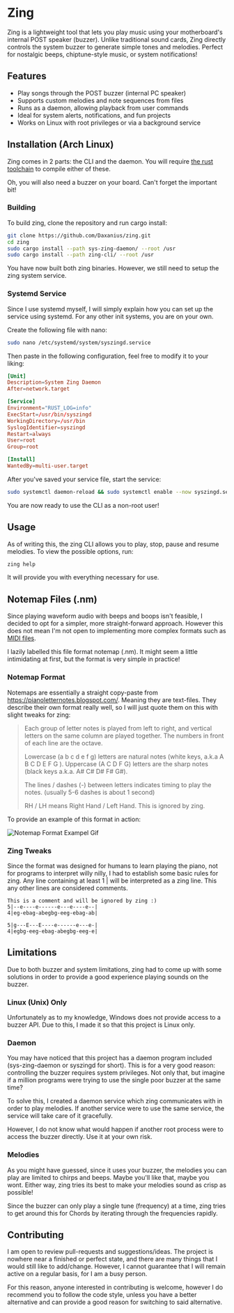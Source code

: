 # Zing
Zing is a lightweight tool that lets you play music using your motherboard's internal POST speaker (buzzer). Unlike traditional sound cards, Zing directly controls the system buzzer to generate simple tones and melodies. Perfect for nostalgic beeps, chiptune-style music, or system notifications!

## Features
- Play songs through the POST buzzer (internal PC speaker)
- Supports custom melodies and note sequences from files
- Runs as a daemon, allowing playback from user commands
- Ideal for system alerts, notifications, and fun projects
- Works on Linux with root privileges or via a background service

## Installation (Arch Linux)
Zing comes in 2 parts: the CLI and the daemon. You will require [the rust toolchain](https://www.rust-lang.org/learn/get-started) to compile either of these.

Oh, you will also need a buzzer on your board. Can't forget the important bit!

### Building
To build zing, clone the repository and run cargo install:

```sh
git clone https://github.com/Daxanius/zing.git
cd zing
sudo cargo install --path sys-zing-daemon/ --root /usr
sudo cargo install --path zing-cli/ --root /usr
```

You have now built both zing binaries. However, we still need to setup the zing system service.

### Systemd Service
Since I use systemd myself, I will simply explain how you can set up the service using systemd. For any other init systems, you are on your own.

Create the following file with nano:
```sh
sudo nano /etc/systemd/system/syszingd.service
```

Then paste in the following configuration, feel free to modify it to your liking:
```toml
[Unit]
Description=System Zing Daemon
After=network.target

[Service]
Environment="RUST_LOG=info"
ExecStart=/usr/bin/syszingd
WorkingDirectory=/usr/bin
SyslogIdentifier=syszingd
Restart=always
User=root
Group=root

[Install]
WantedBy=multi-user.target
```

After you've saved your service file, start the service:
```sh
sudo systemctl daemon-reload && sudo systemctl enable --now syszingd.service
```

You are now ready to use the CLI as a non-root user!

## Usage
As of writing this, the zing CLI allows you to play, stop, pause and resume melodies. To view the possible options, run:
```sh
zing help
```

It will provide you with everything necessary for use.

## Notemap Files (.nm)
Since playing waveform audio with beeps and boops isn't feasible, I decided to opt for a simpler, more straight-forward approach. However this does not mean I'm not open to implementing more complex formats such as [MIDI files](https://en.wikipedia.org/wiki/MIDI).

I lazily labelled this file format notemap (.nm). It might seem a little intimidating at first, but the format is very simple in practice! 

### Notemap Format
Notemaps are essentially a straight copy-paste from https://pianoletternotes.blogspot.com/. Meaning they are text-files. They describe their own format really well, so I will just quote them on this with slight tweaks for zing:

> Each group of letter notes is played from left to right, and vertical letters on the same column are played together. The numbers in front of each line are the octave.
> 
> Lowercase (a b c d e f g) letters are natural notes (white keys, a.k.a A B C D E F G ). Uppercase (A C D F G) letters are the sharp notes (black keys a.k.a. A# C# D# F# G#).
> 
> The lines / dashes (-) between letters indicates timing to play the notes. (usually 5-6 dashes is about 1 second)
> 
> RH / LH means Right Hand / Left Hand. This is ignored by zing.

To provide an example of this format in action:

![Notemap Format Exampel Gif](https://lh3.googleusercontent.com/-YcLZY4pkdL0/WwWuPoSOYkI/AAAAAAACdro/ykwWpSSUHIc9mdTaIQGVbnQtY3LGo2_VwCLcBGAs/h200/how%2Bto%2Bread%2Band%2Bplay%2Bthe%2Bletter%2Bnotes.gif)

### Zing Tweaks
Since the format was designed for humans to learn playing the piano, not for programs to interpret willy nilly, I had to establish some basic rules for zing. Any line containing at least 1 | will be interpreted as a zing line. This any other lines are considered comments.
```
This is a comment and will be ignored by zing :)
5|--e----e------e---e----e--|
4|eg-ebag-abegbg-eeg-ebag-ab|

5|g---E---E----e------e---e-|
4|egbg-eeg-ebag-abegbg-eeg-e|
```

## Limitations
Due to both buzzer and system limitations, zing had to come up with some solutions in order to provide a good experience playing sounds on the buzzer.

### Linux (Unix) Only
Unfortunately as to my knowledge, Windows does not provide access to a buzzer API. Due to this, I made it so that this project is Linux only.

### Daemon
You may have noticed that this project has a daemon program included (sys-zing-daemon or syszingd for short). This is for a very good reason: controlling the buzzer requires system privileges. Not only that, but imagine if a million programs were trying to use the single poor buzzer at the same time?

To solve this, I created a daemon service which zing communicates with in order to play melodies. If another service were to use the same service, the service will take care of it gracefully. 

However, I do not know what would happen if another root process were to access the buzzer directly. Use it at your own risk.

### Melodies
As you might have guessed, since it uses your buzzer, the melodies you can play are limited to chirps and beeps. Maybe you'll like that, maybe you wont. Either way, zing tries its best to make your melodies sound as crisp as possible!

Since the buzzer can only play a single tune (frequency) at a time, zing tries to get around this for Chords by iterating through the frequencies rapidly.

## Contributing
I am open to review pull-requests and suggestions/ideas. The project is nowhere near a finished or perfect state, and there are many things that I would still like to add/change. However, I cannot guarantee that I will remain active on a regular basis, for I am a busy person.

For this reason, anyone interested in contributing is welcome, however I do recommend you to follow the code style, unless you have a better alternative and can provide a good reason for switching to said alternative.